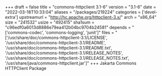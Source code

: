 +++
draft = false
title = "commons-httpclient 3.1-6"
version = "3.1-6"
date = "2022-03-18T10:33:04"
aliases = "/packages/219224"
categories = ['devel-extra']
upstreamurl = "http://hc.apache.org/httpclient-3.x/"
arch = "x86_64"
size = "241532"
usize = "492415"
sha1sum = "c96edf0a6013d8886e79ea412b04bc9704b24581"
depends = "['commons-codec', 'commons-logging', 'junit']"
files = "['/usr/share/doc/commons-httpclient-3.1/LICENSE', '/usr/share/doc/commons-httpclient-3.1/README', '/usr/share/doc/commons-httpclient-3.1/README.txt', '/usr/share/doc/commons-httpclient-3.1/RELEASE_NOTES', '/usr/share/doc/commons-httpclient-3.1/RELEASE_NOTES.txt', '/usr/share/java/commons-httpclient.jar']"
+++
Jakarta Commons HTTPClient Package